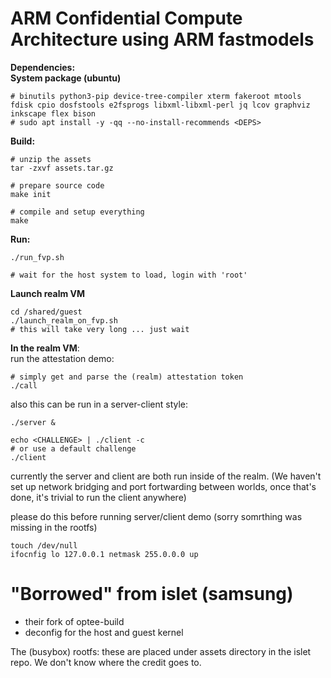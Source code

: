 # ARM Confidential Compute Architecture using ARM fastmodels


**Dependencies:**  
**System package (ubuntu)**  
```
# binutils python3-pip device-tree-compiler xterm fakeroot mtools fdisk cpio dosfstools e2fsprogs libxml-libxml-perl jq lcov graphviz inkscape flex bison
# sudo apt install -y -qq --no-install-recommends <DEPS>
```


**Build:**  
```
# unzip the assets
tar -zxvf assets.tar.gz

# prepare source code
make init

# compile and setup everything
make 
```

**Run:**  
```
./run_fvp.sh

# wait for the host system to load, login with 'root'
```

**Launch realm VM**
```
cd /shared/guest
./launch_realm_on_fvp.sh
# this will take very long ... just wait
```

**In the realm VM**:  
run the attestation demo:  
```
# simply get and parse the (realm) attestation token 
./call
```

also this can be run in a server-client style:
```
./server &

echo <CHALLENGE> | ./client -c
# or use a default challenge
./client
```

currently the server and client are both run inside of the realm. (We haven't
set up network bridging and port fortwarding between worlds, once that's done,
it's trivial to run the client anywhere)

please do this before running server/client demo (sorry somrthing was missing in
the rootfs)
```
touch /dev/null
ifocnfig lo 127.0.0.1 netmask 255.0.0.0 up
``` 



# "Borrowed" from islet (samsung)

- their fork of optee-build
- deconfig for the host and guest kernel

The (busybox) rootfs: these are placed under assets directory in the islet repo.
We don't know where the credit goes to.


